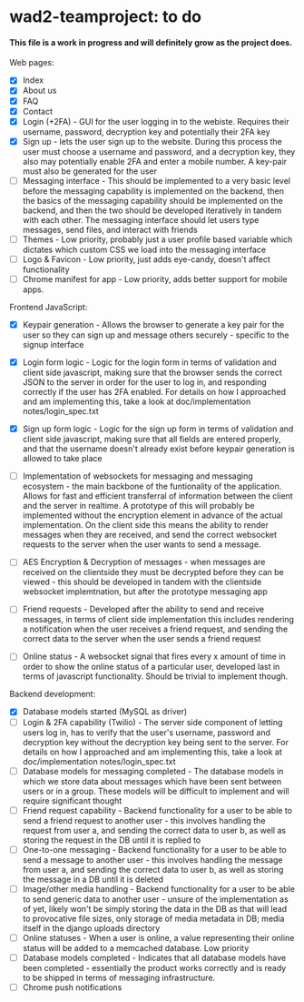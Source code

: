 # wad2-teamproject: to do
#### This file is a work in progress and will definitely grow as the project does. 
Web pages:
- [x] Index
- [x] About us
- [x] FAQ
- [x] Contact
- [x] Login (+2FA) - GUI for the user logging in to the webiste. Requires their username, password, decryption key and potentially their 2FA key
- [x] Sign up - lets the user sign up to the website. During this process the user must choose a username and password, and a decryption key, they also may potentially enable 2FA and enter a mobile number. A key-pair must also be generated for the user
- [ ] Messaging interface - This should be implemented to a very basic level before the messaging capability is implemented on the backend, then the basics of the messaging capability should be implemented on the backend, and then the two should be developed iteratively in tandem with each other. The messaging interface should let users type messages, send files, and interact with friends
- [ ] Themes - Low priority, probably just a user profile based variable which dictates which custom CSS we load into the messaging interface
- [ ] Logo & Favicon - Low priority, just adds eye-candy, doesn't affect functionality
- [ ] Chrome manifest for app - Low priority, adds better support for mobile apps.

Frontend JavaScript:
- [x] Keypair generation - Allows the browser to generate a key pair for the user so they can sign up and message others securely - specific to the signup interface
- [x] Login form logic - Logic for the login form in terms of validation and client side javascript, making sure that the browser sends the correct JSON to the server in order for the user to log in, and responding correctly if the user has 2FA enabled. For details on how I approached and am implementing this, take a look at doc/implementation notes/login_spec.txt
- [x] Sign up form logic - Logic for the sign up form in terms of validation and client side javascript, making sure that all fields are entered properly, and that the username doesn't already exist before keypair generation is allowed to take place
- [ ] Implementation of websockets for messaging and messaging ecosystem - the main backbone of the funtionality of the application. Allows for fast and efficient transferral of information between the client and the server in realtime. A prototype of this will probably be implemented without the encryption element in advance of the actual implementation. On the client side this means the ability to render messages when they are received, and send the correct websocket requests to the server when the user wants to send a message.
- [ ] AES Encryption & Decryption of messages - when messages are received on the clientside they must be decrypted before they can be viewed - this should be developed in tandem with the clientside websocket implemtnation, but after the prototype messaging app
- [ ] Friend requests - Developed after the ability to send and receive messages, in terms of client side implementation this includes rendering a notification when the user receives a friend request, and sending the correct data to the server when the user sends a friend request
- [ ] Online status - A websocket signal that fires every x amount of time in order to show the online status of a particular user, developed last in terms of javascript functionality. Should be trivial to implement though.



Backend development:
- [x] Database models started (MySQL as driver)
- [ ] Login & 2FA capability (Twilio) - The server side component of letting users log in, has to verify that the user's username, password and decryption key without the decryption key being sent to the server. For details on how I approached and am implementing this, take a look at doc/implementation notes/login_spec.txt
- [ ] Database models for messaging completed - The database models in which we store data about messages which have been sent between users or in a group. These models will be difficult to implement and will require significant thought
- [ ] Friend request capability - Backend functionality for a user to be able to send a friend request to another user - this involves handling the request from user a, and sending the correct data to user b, as well as storing the request in the DB until it is replied to
- [ ] One-to-one messaging - Backend functionality for a user to be able to send a message to another user - this involves handling the message from user a, and sending the correct data to user b, as well as storing the message in a DB until it is deleted
- [ ] Image/other media handling - Backend functionality for a user to be able to send generic data to another user - unsure of the implementation as of yet, likely won't be simply storing the data in the DB as that will lead to provocative file sizes, only storage of media metadata in DB; media itself in the django uploads directory
- [ ] Online statuses - When a user is online, a value representing their online status will be added to a memcached database. Low priority
- [ ] Database models completed - Indicates that all database models have been completed - essentially the product works correctly and is ready to be shipped in terms of messaging infrastructure.
- [ ] Chrome push notifications
